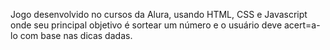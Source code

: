 Jogo desenvolvido no cursos da Alura, usando HTML, CSS e Javascript onde seu principal objetivo é sortear um número e o usuário deve acert=a-lo com base nas dicas dadas.
